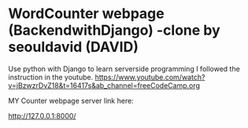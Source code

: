 # WordCounter webpage (BackendwithDjango) -clone by seouldavid (DAVID)
 Use python with Django to learn serverside programming
 I followed the instruction in the youtube.
https://www.youtube.com/watch?v=jBzwzrDvZ18&t=16417s&ab_channel=freeCodeCamp.org


MY Counter webpage server link
here:

http://127.0.0.1:8000/